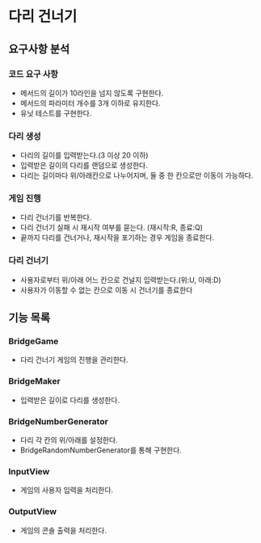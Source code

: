 # 다리 건너기
## 요구사항 분석
### 코드 요구 사항
- 메서드의 길이가 10라인을 넘지 않도록 구현한다.
- 메서드의 파라미터 개수를 3개 이하로 유지한다.
- 유닛 테스트를 구현한다.
### 다리 생성
- 다리의 길이를 입력받는다.(3 이상 20 이하)
- 입력받은 길이의 다리를 랜덤으로 생성한다.
- 다리는 길이마다 위/아래칸으로 나누어지며, 둘 중 한 칸으로만 이동이 가능하다.
### 게임 진행
- 다리 건너기를 반복한다.
- 다리 건너기 실패 시 재시작 여부를 묻는다. (재시작:R, 종료:Q)
- 끝까지 다리를 건너거나, 재시작을 포기하는 경우 게임을 종료한다. 
### 다리 건너기
- 사용자로부터 위/아래 어느 칸으로 건널지 입력받는다.(위:U, 아래:D)
- 사용자가 이동할 수 없는 칸으로 이동 시 건너기를 종료한다

## 기능 목록
### BridgeGame
- 다리 건너기 게임의 진행을 관리한다.
### BridgeMaker
- 입력받은 길이로 다리를 생성한다.
### BridgeNumberGenerator
- 다리 각 칸의 위/아래를 설정한다.
- BridgeRandomNumberGenerator를 통해 구현한다.
### InputView
- 게임의 사용자 입력을 처리한다.
### OutputView
- 게임의 콘솔 출력을 처리한다.